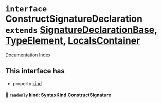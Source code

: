 # `interface` ConstructSignatureDeclaration `extends` [SignatureDeclarationBase](../private.interface.SignatureDeclarationBase/README.md), [TypeElement](../private.interface.TypeElement/README.md), [LocalsContainer](../private.interface.LocalsContainer/README.md)

[Documentation Index](../README.md)

## This interface has

- property [kind](#-readonly-kind-syntaxkindconstructsignature)


#### 📄 `readonly` kind: [SyntaxKind.ConstructSignature](../private.enum.SyntaxKind/README.md#constructsignature--180)



